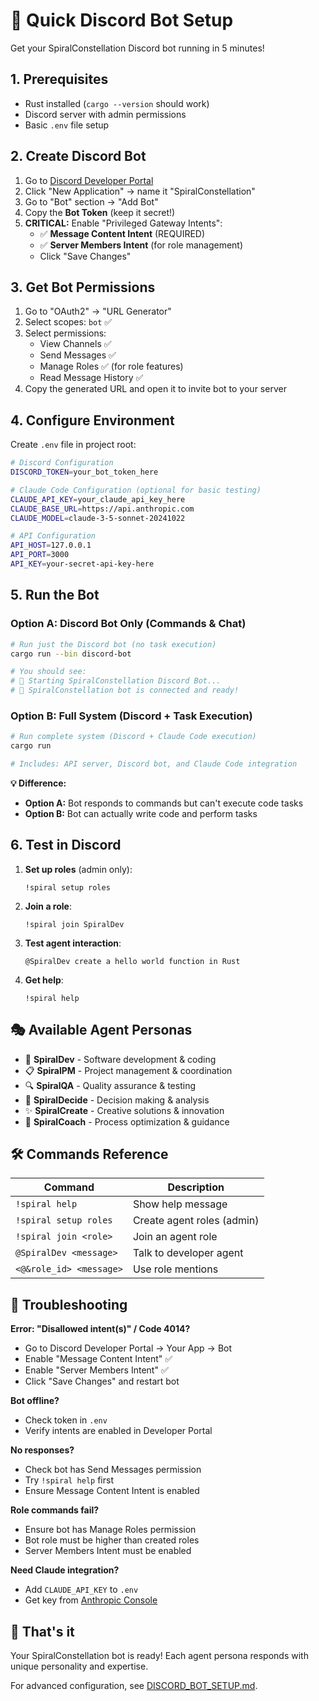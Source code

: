 # 🚀 Quick Discord Bot Setup

Get your SpiralConstellation Discord bot running in 5 minutes!

## 1. Prerequisites

- Rust installed (`cargo --version` should work)
- Discord server with admin permissions
- Basic `.env` file setup

## 2. Create Discord Bot

1. Go to [Discord Developer Portal](https://discord.com/developers/applications)
2. Click "New Application" → name it "SpiralConstellation"
3. Go to "Bot" section → "Add Bot"
4. Copy the **Bot Token** (keep it secret!)
5. **CRITICAL:** Enable "Privileged Gateway Intents":
   - ✅ **Message Content Intent** (REQUIRED)
   - ✅ **Server Members Intent** (for role management)
   - Click "Save Changes"

## 3. Get Bot Permissions

1. Go to "OAuth2" → "URL Generator"
2. Select scopes: `bot` ✅
3. Select permissions:
   - View Channels ✅
   - Send Messages ✅
   - Manage Roles ✅ (for role features)
   - Read Message History ✅
4. Copy the generated URL and open it to invite bot to your server

## 4. Configure Environment

Create `.env` file in project root:

```bash
# Discord Configuration
DISCORD_TOKEN=your_bot_token_here

# Claude Code Configuration (optional for basic testing)
CLAUDE_API_KEY=your_claude_api_key_here
CLAUDE_BASE_URL=https://api.anthropic.com
CLAUDE_MODEL=claude-3-5-sonnet-20241022

# API Configuration
API_HOST=127.0.0.1
API_PORT=3000
API_KEY=your-secret-api-key-here
```

## 5. Run the Bot

### **Option A: Discord Bot Only (Commands & Chat)**

```bash
# Run just the Discord bot (no task execution)
cargo run --bin discord-bot

# You should see:
# 🌌 Starting SpiralConstellation Discord Bot...
# 🌌 SpiralConstellation bot is connected and ready!
```

### **Option B: Full System (Discord + Task Execution)**

```bash
# Run complete system (Discord + Claude Code execution)
cargo run

# Includes: API server, Discord bot, and Claude Code integration
```

**💡 Difference:**

- **Option A:** Bot responds to commands but can't execute code tasks
- **Option B:** Bot can actually write code and perform tasks

## 6. Test in Discord

1. **Set up roles** (admin only):

   ```
   !spiral setup roles
   ```

2. **Join a role**:

   ```
   !spiral join SpiralDev
   ```

3. **Test agent interaction**:

   ```
   @SpiralDev create a hello world function in Rust
   ```

4. **Get help**:

   ```
   !spiral help
   ```

## 🎭 Available Agent Personas

- 🚀 **SpiralDev** - Software development & coding
- 📋 **SpiralPM** - Project management & coordination  
- 🔍 **SpiralQA** - Quality assurance & testing
- 🎯 **SpiralDecide** - Decision making & analysis
- ✨ **SpiralCreate** - Creative solutions & innovation
- 🧘 **SpiralCoach** - Process optimization & guidance

## 🛠️ Commands Reference

| Command | Description |
|---------|-------------|
| `!spiral help` | Show help message |
| `!spiral setup roles` | Create agent roles (admin) |
| `!spiral join <role>` | Join an agent role |
| `@SpiralDev <message>` | Talk to developer agent |
| `<@&role_id> <message>` | Use role mentions |

## 🔧 Troubleshooting

**Error: "Disallowed intent(s)" / Code 4014?**

- Go to Discord Developer Portal → Your App → Bot
- Enable "Message Content Intent" ✅
- Enable "Server Members Intent" ✅  
- Click "Save Changes" and restart bot

**Bot offline?**

- Check token in `.env`
- Verify intents are enabled in Developer Portal

**No responses?**

- Check bot has Send Messages permission
- Try `!spiral help` first
- Ensure Message Content Intent is enabled

**Role commands fail?**

- Ensure bot has Manage Roles permission
- Bot role must be higher than created roles
- Server Members Intent must be enabled

**Need Claude integration?**

- Add `CLAUDE_API_KEY` to `.env`
- Get key from [Anthropic Console](https://console.anthropic.com)

## 🌟 That's it

Your SpiralConstellation bot is ready! Each agent persona responds with unique personality and expertise.

For advanced configuration, see [DISCORD_BOT_SETUP.md](docs/DISCORD_BOT_SETUP.md).
